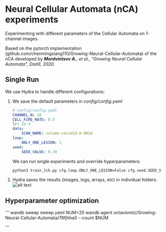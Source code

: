 # Neural Cellular Automata (nCA) experiments
Experimenting with different parameters of the Cellular Automata on 1-channel images.

Based on the pytorch implementation (github.com/chenmingxiang110/Growing-Neural-Cellular-Automata) of the nCA developed by _**Mordvintsev A.**, et al., "Growing Neural Cellular Automata", Distill, 2020._

## Single Run
We use Hydra to handle different configurations:
1. We save the default parameters in _config/config.yaml_ 
    ```yaml
    # config/config.yaml
    CHANNEL_N: 16
    CELL_FIRE_RATE: 0.5
    lr: 2e-3
    data:
        SCAN_NAME: volume-covid19-A-0014
    loop:
        ONLY_ONE_LESION: 1
    seed:
        SEED_VALUE: 0.19
    ```
    We can run single experiments and override hyperparameters:
    ```bash
    python3 train_1ch.py cfg.loop.ONLY_ONE_LESION=False cfg.seed.SEED_VALUE=1
    ```
1. Hydra saves the results (images, logs, arrays, etc) in individual folders:
    ![alt text](https://github.com/octaviomtz/Growing-Neural-Cellular-Automata/images_github/hydra_folders.png)

## Hyperparameter optimization
'''
wandb sweep sweep.yaml
NUM=20
wandb agent octaviomtz/Growing-Neural-Cellular-Automata/76fjhha0 --count $NUM

'''

